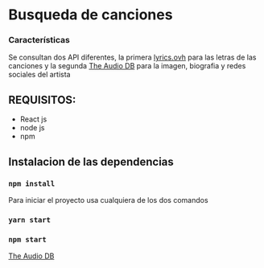 # Busqueda de canciones


### Características

Se consultan dos API diferentes, la primera [lyrics.ovh](https://lyrics.ovh/) para las letras de las canciones y la segunda  [The Audio DB](https://www.theaudiodb.com/) para la imagen, biografia y redes sociales del artista

## REQUISITOS:

- React js
- node js
- npm

## Instalacion de las dependencias

### `npm install`

Para iniciar el proyecto usa cualquiera de los dos comandos

### `yarn start`
### `npm start`



 [The Audio DB](https://www.theaudiodb.com/)